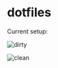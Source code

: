 dotfiles
=============

Current setup:

![dirty](http://i.imgur.com/zsz6Wo0.png)

![clean](http://i.imgur.com/e1RN1lh.png)
